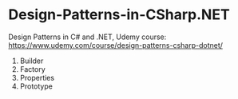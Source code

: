 # Design-Patterns-in-CSharp.NET
Design Patterns in C# and .NET, Udemy course: https://www.udemy.com/course/design-patterns-csharp-dotnet/


1. Builder
2. Factory
3. Properties
4. Prototype

